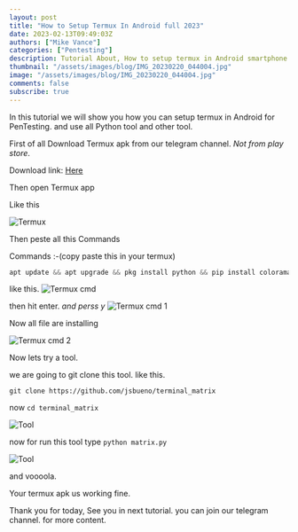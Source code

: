 ```yaml
---
layout: post
title: "How to Setup Termux In Android full 2023"
date: 2023-02-13T09:49:03Z
authors: ["Mike Vance"]
categories: ["Pentesting"]
description: Tutorial About, How to setup termux in Android smartphone for PenTesting and use all tools.
thumbnail: "/assets/images/blog/IMG_20230220_044004.jpg"
image: "/assets/images/blog/IMG_20230220_044004.jpg"
comments: false
subscribe: true
---
```


In this tutorial we will show you how you can setup termux in Android for PenTesting. and use all Python tool and other tool.

First of all Download Termux apk from our telegram channel. *Not from play store*.

Download link: [Here](https://t.me/cyberassemble/578)

Then open Termux app

Like this

![Termux](/assets/images/blog/Screenshot_2023-02-20-04-44-32-60_84d3000e3f4017145260f7618db1d683.jpg)

Then peste all this Commands

Commands :-(copy paste this in your termux) 
```python
apt update && apt upgrade && pkg install python && pip install colorama && pip install requests && pip install telethon && pip install licensing && pip install rich && python3 -m pip install --upgrade pip setuptools wheel
```

like this.
![Termux cmd](/assets/images/blog/Screenshot_2023-02-20-04-44-52-64_84d3000e3f4017145260f7618db1d683.jpg)

then hit enter. *and perss y*
![Termux cmd 1](/assets/images/blog/Screenshot_2023-02-20-04-45-14-06_84d3000e3f4017145260f7618db1d683.jpg)

Now all file are installing

![Termux cmd 2](/assets/images/blog/Screenshot_2023-02-20-04-46-31-86_84d3000e3f4017145260f7618db1d683.jpg)

Now lets try a tool.

we are going to git clone this tool. like this.

```git clone https://github.com/jsbueno/terminal_matrix```

now ```cd terminal_matrix```

![Tool](/assets/images/blog/Screenshot_2023-02-20-05-01-34-24_84d3000e3f4017145260f7618db1d683.jpg)

now for run this tool type ```python matrix.py```

![Tool](/assets/images/blog/Screenshot_2023-02-20-05-01-59-73_84d3000e3f4017145260f7618db1d683.jpg)

and voooola.

Your termux apk us working fine.


Thank you for today, See you in next tutorial. you can join our telegram channel. for more content.
